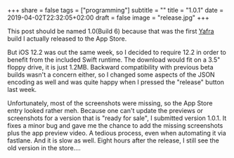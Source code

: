 +++
share = false
tags = ["programming"]
subtitle = ""
title = "1.0.1"
date = 2019-04-02T22:32:05+02:00
draft =  false
image = "release.jpg"
+++

This post should be named 1.0(Build 6) because that was the first [Yafra](https://unsignedpixel.com/yafra) build I actually released to the App Store. 

<!--more-->

But iOS 12.2 was out the same week, so I decided to require 12.2 in order to benefit from the included Swift runtime. The download would fit on a 3.5" floppy drive, it is just 1.2MB. 
Backward compatibility with previous beta builds wasn't a concern either, so I changed some aspects of the JSON encoding as well and was quite happy when I pressed the "release" button last week. 

Unfortunately, most of the screenshots were missing, so the App Store entry looked rather meh. Because one can't update the previews or screenshots for a version that is "ready for sale", I submitted version 1.0.1. 
It fixes a minor bug and gave me the chance to add the missing screenshots plus the app preview video. A tedious process, even when automating it via fastlane. And it is slow as well. Eight hours after the release, I still see the old version in the store....
